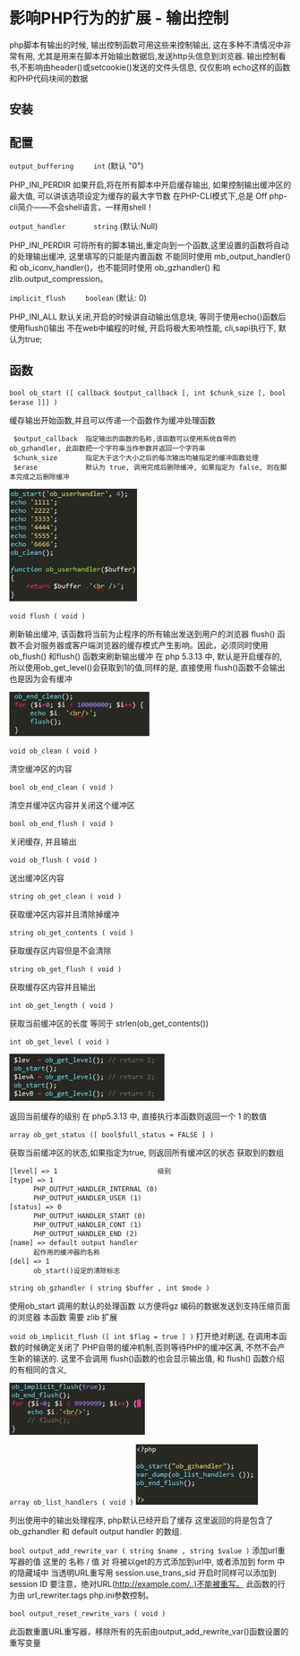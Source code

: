 # 影响PHP行为的扩展 - 输出控制


php脚本有输出的时候, 输出控制函数可用这些来控制输出, 这在多种不清情况中非常有用, 尤其是用来在脚本开始输出数据后,发送http头信息到浏览器. 输出控制看书,不影响由header()或setcookie()发送的文件头信息, 仅仅影响 echo这样的函数和PHP代码块间的数据


## 安装



## 配置

`output_buffering     int` (默认 "0")

PHP_INI_PERDIR     如果开启,将在所有脚本中开启缓存输出, 如果控制输出缓冲区的最大值, 可以讲该选项设定为缓存的最大字节数
在PHP-CLI模式下,总是 Off 
php-cli简介——不会shell语言，一样用shell！


`output_handler       string` (默认:Null)

PHP_INI_PERDIR     可将所有的脚本输出,重定向到一个函数,这里设置的函数将自动的处理输出缓冲, 这里填写的只能是内置函数
不能同时使用 mb_output_handler() 和 ob_iconv_handler()，也不能同时使用 ob_gzhandler() 和 zlib.output_compression。 
     

`implicit_flush     boolean` (默认: 0)

PHP_INI_ALL     默认关闭,开启的时候讲自动输出信息块, 等同于使用echo()函数后使用flush()输出
不在web中编程的时候, 开启将极大影响性能, cli,sapi执行下, 默认为true;



## 函数

`bool ob_start ([ callback $output_callback [, int $chunk_size [, bool $erase ]]] )`

缓存输出开始函数,并且可以传递一个函数作为缓冲处理函数

```
 $output_callback  指定输出的函数的名称,该函数可以使用系统自带的 ob_gzhandler, 此函数把一个字符串当作参数并返回一个字符串
 $chunk_size       指定大于这个大小之后的每次输出均被指定的缓冲函数处理
 $erase            默认为 true, 调用完成后删除缓冲, 如果指定为 false, 则在脚本完成之后删除缓冲
```

![-w171](/_static/images/media/15934468424149/15934471426013.jpg)

     
     
`void flush ( void )`

刷新输出缓冲, 该函数将当前为止程序的所有输出发送到用户的浏览器
flush() 函数不会对服务器或客户端浏览器的缓存模式产生影响。因此，必须同时使用 ob_flush() 和flush() 函数来刷新输出缓冲
在 php 5.3.13 中, 默认是开启缓存的, 所以使用ob_get_level()会获取到1的值,同样的是, 直接使用 flush()函数不会输出也是因为会有缓冲

![-w187](/_static/images/media/15934468424149/15934471273538.jpg)


`void ob_clean ( void )`

清空缓冲区的内容

`bool ob_end_clean ( void )`

清空并缓冲区内容并关闭这个缓冲区

`bool ob_end_flush ( void )`

关闭缓存, 并且输出

`void ob_flush ( void )`

送出缓冲区内容

`string ob_get_clean ( void )`

获取缓冲区内容并且清除掉缓冲

`string ob_get_contents ( void )`

获取缓存区内容但是不会清除

`string ob_get_flush ( void )`

获取缓存区内容并且输出

`int ob_get_length ( void )`

获取当前缓冲区的长度
等同于 strlen(ob_get_contents())

`int ob_get_level ( void )`

![-w207](/_static/images/media/15934468424149/15934471001351.jpg)

返回当前缓存的级别
在 php5.3.13 中, 直接执行本函数则返回一个 1 的数值
     

`array ob_get_status ([ bool$full_status = FALSE ] )`

获取当前缓冲区的状态,如果指定为true, 则返回所有缓冲区的状态
获取到的数组

```
[level] => 1                         级别
[type] => 1                          
      PHP_OUTPUT_HANDLER_INTERNAL (0)
      PHP_OUTPUT_HANDLER_USER (1)
[status] => 0
      PHP_OUTPUT_HANDLER_START (0)
      PHP_OUTPUT_HANDLER_CONT (1)
      PHP_OUTPUT_HANDLER_END (2)
[name] => default output handler
      起作用的缓冲器的名称
[del] => 1
      ob_start()设定的清除标志
```

`string ob_gzhandler ( string $buffer , int $mode )`

使用ob_start 调用的默认的处理函数
以方便将gz 编码的数据发送到支持压缩页面的浏览器
本函数 需要 zlib 扩展

`void ob_implicit_flush ([ int $flag = true ] )`
打开绝对刷送, 在调用本函数的时候确定关闭了 PHP自带的缓冲机制,否则等待PHP的缓冲区满, 不然不会产生新的输送的.
这里不会调用 flush()函数的也会显示输出值, 和 flush() 函数介绍的有相同的含义, 

![-w181](/_static/images/media/15934468424149/15934470813115.jpg)



`array ob_list_handlers ( void )`
![-w163](/_static/images/media/15934468424149/15934470644474.jpg)

列出使用中的输出处理程序, php默认已经开启了缓存
这里返回的将是包含了 ob_gzhandler 和 default output handler 的数组.
     

`bool output_add_rewrite_var ( string $name , string $value )`
添加url重写器的值
这里的 名称 / 值 对 将被以get的方式添加到url中, 或者添加到 form 中的隐藏域中
当透明URL重写用 session.use_trans_sid 开启时同样可以添加到session ID
要注意，绝对URL(http://example.com/..)不能被重写。 
此函数的行为由 url_rewriter.tags php.ini参数控制。 


`bool output_reset_rewrite_vars ( void )`

此函数重置URL重写器，移除所有的先前由output_add_rewrite_var()函数设置的重写变量









